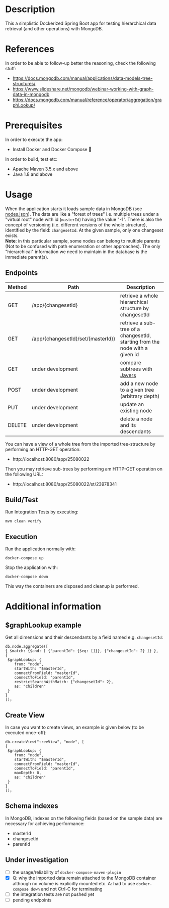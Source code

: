 # Description
This a simplistic Dockerized Spring Boot app for testing hierarchical data retrieval (and other operations) with MongoDB.

# References
In order to be able to follow-up better the reasoning, check the following stuff:
- https://docs.mongodb.com/manual/applications/data-models-tree-structures/
- https://www.slideshare.net/mongodb/webinar-working-with-graph-data-in-mongodb
- https://docs.mongodb.com/manual/reference/operator/aggregation/graphLookup/

# Prerequisites
In order to execute the app:
- Install Docker and Docker Compose :whale:

In order to build, test etc:
- Apache Maven 3.5.x and above
- Java 1.8 and above

# Usage
When the application starts it loads sample data in MongoDB (see [nodes.json](https://github.com/kmandalas/spring-mongodb-graphlookup/blob/master/mongo-init/data-import/nodes.json)).
The data are like a "forest of trees" i.e. multiple trees under a "virtual root" node with id (`masterId`) having the value "-1".
There is also the concept of versioning (i.e. different versions of the whole structure), identified by the field: `changesetId`. 
At the given sample, only one changeset exists.   
**Note**: in this particular sample, some nodes can belong to multiple parents (Not to be confused with path enumeration or other approaches). 
The only "hierarchical" information we need to maintain in the database is the immediate parent(s).

## Endpoints 

Method	| Path	| Description
------------- | ------------------------- | ------------- |
GET	| /app/{changesetId}	| retrieve a whole hierarchical structure by changesetId
GET	| /app/{changesetId}/set/{masterId}}	| retrieve a sub-tree of a changesetId, starting from the node with a given id
GET | under development | compare subtrees with [Javers](https://javers.org/)
POST | under development | add a new node to a given tree (arbitrary depth)
PUT | under development | update an existing node
DELETE | under development | delete a node and its descendants

You can have a view of a whole tree from the imported tree-structure by performing an HTTP-GET operation:
- http://localhost:8080/app/25080022

Then you may retrieve sub-trees by performing am HTTP-GET operation on the following URL:
- http://localhost:8080/app/25080022/st/23978341

## Build/Test
Run Integration Tests by executing:
```    
mvn clean verify
```
## Execution
Run the application normally with:
```
docker-compose up
```

Stop the application with:
```
docker-compose down
```
This way the containers are disposed and cleanup is performed.
  
# Additional information

## $graphLookup example
Get all dimensions and their descendants by a field named e.g. `changesetId`:
```
db.node.aggregate([ 
{ $match: {$and: [ {"parentId": {$eq: []}}, {"changesetId": 2} ]} },
{
 $graphLookup: {
    from: "node",
    startWith: "$masterId",
    connectFromField: "masterId",
    connectToField: "parentId",
    restrictSearchWithMatch: {"changesetId": 2},
    as: "children"
 }
}
]);
```

## Create View
In case you want to create views, an example is given below (to be executed once-off):
```
db.createView("treeView", "node", [
{
 $graphLookup: {
    from: "node",
    startWith: "$masterId",
    connectFromField: "masterId",
    connectToField: "parentId",
    maxDepth: 0,
    as: "children"
 }
}
]);
```

## Schema indexes
In MongoDB, indexes on the following fields (based on the sample data) are necessary for achieving performance:
- masterId
- changesetId
- parentId

## Under investigation
- [ ] the usage/reliability of `docker-compose-maven-plugin`
- [x] Q: why the imported data remain attached to the MongoDB container although no volume is explicitly mounted etc. A: had to use `docker-compose down` and not Ctrl-C for terminating
- [ ] the integration tests are not pushed yet
- [ ] pending endpoints
